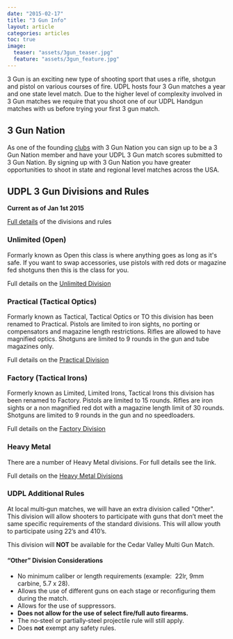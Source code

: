 ```yaml
---
date: "2015-02-17"
title: "3 Gun Info"
layout: article
categories: articles
toc: true
image:
  teaser: "assets/3gun_teaser.jpg"
  feature: "assets/3gun_feature.jpg"
---
```


3 Gun is an exciting new type of shooting sport that uses a rifle, shotgun and pistol on various courses of fire. UDPL hosts four 3 Gun matches a year and one state level match. Due to the higher level of complexity involved in 3 Gun matches we require that you shoot one of our UDPL Handgun matches with us before trying your first 3 gun match.

## 3 Gun Nation

As one of the founding [clubs](http://3gunnation.com/club_details?id=3108) with 3 Gun Nation you can sign up to be a 3 Gun Nation member and have your UDPL 3 Gun match scores submitted to 3 Gun Nation. By signing up with 3 Gun Nation you have greater opportunities to shoot in state and regional level matches across the USA. 

## UDPL 3 Gun Divisions and Rules

**Current as of Jan 1st 2015**

[Full details](/files/3gun/3gun_rules.pdf) of the divisions and rules

### Unlimited (Open)

Formarly known as Open this class is where anything goes as long as it's safe. If you want to swap accessories, use pistols with red dots or magazine fed shotguns then this is the class for you.

Full details on the [Unlimited Division](/files/3gun/3gun_rules.pdf)

### Practical (Tactical Optics)

Formarly known as Tactical, Tactical Optics or TO this division has been renamed to Practical. Pistols are limited to iron sights, no porting or compensators and magazine length restrictions. Rifles are allowed to have magnified optics. Shotguns are limited to 9 rounds in the gun and tube magazines only.

Full details on the [Practical Division](/files/3gun/3gun_rules.pdf)

### Factory (Tactical Irons)

Formerly known as Limited, Limited Irons, Tactical Irons this division has been renamed to Factory. Pistols are limited to 15 rounds. Rifles are iron sights or a non magnified red dot with a magazine length limit of 30 rounds. Shotguns are limited to 9 rounds in the gun and no speedloaders.

Full details on the [Factory Division](/files/3gun/3gun_rules.pdf)

### Heavy Metal

There are a number of Heavy Metal divisions. For full details see the link.

Full details on the [Heavy Metal Divisions](/files/3gun/3gun_rules.pdf)


### UDPL Additional Rules

At local multi‐gun matches, we will have an extra division called "Other". This division will allow shooters to participate with guns that don’t meet the same specific requirements of the standard divisions. This will allow youth to participate using 22’s and 410’s.

This division will **NOT** be available for the Cedar Valley Multi Gun Match.

#### “Other” Division Considerations

* No minimum caliber or length requirements (example:  22lr, 9mm carbine, 5.7 x 28).  
* Allows the use of different guns on each stage or reconfiguring them during the match.  
* Allows for the use of suppressors.  
* **Does not allow for the use of select fire/full auto firearms.**
* The no‐steel or partially‐steel projectile rule will still apply.
* Does **not** exempt any safety rules.          

